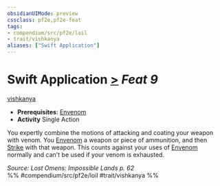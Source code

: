 ```yaml
---
obsidianUIMode: preview
cssclass: pf2e,pf2e-feat
tags:
- compendium/src/pf2e/loil
- trait/vishkanya
aliases: ["Swift Application"]
---
```

# Swift Application  [>](/rules/core-rulebook/chapter-9-playing-the-game.md#Actions "Single Action") *Feat 9*  
[vishkanya](/rules/traits/vishkanya-loil.md)  

- **Prerequisites**: [Envenom](/rules/actions/envenom-loil.md)
- **Activity** Single Action

You expertly combine the motions of attacking and coating your weapon with venom. You [Envenom](/rules/actions/envenom-loil.md) a weapon or piece of ammunition, and then [Strike](/rules/actions/strike.md) with that weapon. This counts against your uses of [Envenom](/rules/actions/envenom-loil.md) normally and can't be used if your venom is exhausted.

*Source: Lost Omens: Impossible Lands p. 62*  
%% #compendium/src/pf2e/loil #trait/vishkanya %%